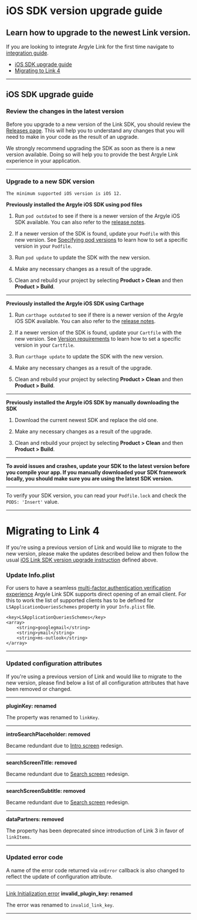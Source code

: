 # iOS SDK version upgrade guide
## Learn how to upgrade to the newest Link version.
If you are looking to integrate Argyle Link for the first time navigate to [integration guide](https://github.com/argyle-systems/argyle-link-ios#readme).

- [iOS SDK upgrade guide](#ios-sdk-upgrade-guide)
- [Migrating to Link 4](#migrating-to-link-4)

---
## iOS SDK upgrade guide
### Review the changes in the latest version
Before you upgrade to a new version of the Link SDK, you should review the [Releases page](https://github.com/argyle-systems/argyle-link-ios/releases). This will help you to understand any changes that you will need to make in your code as the result of an upgrade.

We strongly recommend upgrading the SDK as soon as there is a new version available. Doing so will help you to provide the best Argyle Link experience in your application.

---
### Upgrade to a new SDK version

`The minimum supported iOS version is iOS 12.`

**Previously installed the Argyle iOS SDK using pod files**


1. Run `pod outdated` to see if there is a newer version of the Argyle iOS SDK available. You can also refer to the [release notes](https://github.com/argyle-systems/argyle-link-ios/releases).

2. If a newer version of the SDK is found, update your `Podfile` with this new version. See [Specifying pod versions](https://guides.cocoapods.org/using/the-podfile.html#specifying-pod-versions) to learn how to set a specific version in your `Podfile`. 

3. Run `pod update` to update the SDK with the new version.

4. Make any necessary changes as a result of the upgrade.

5. Clean and rebuild your project by selecting **Product > Clean** and then **Product > Build**.

---

**Previously installed the Argyle iOS SDK using Carthage**

1. Run `carthage outdated` to see if there is a newer version of the Argyle iOS SDK available. You can also refer to the [release notes](https://github.com/argyle-systems/argyle-link-ios/releases).

2. If a newer version of the SDK is found, update your `Cartfile` with the new version. See [Version requirements](https://github.com/Carthage/Carthage/blob/master/Documentation/Artifacts.md#version-requirement) to learn how to set a specific version in your `Cartfile`.

3. Run `carthage update` to update the SDK with the new version.

4. Make any necessary changes as a result of the upgrade.

5. Clean and rebuild your project by selecting **Product > Clean** and then **Product > Build**.
---

**Previously installed the Argyle iOS SDK by manually downloading the SDK**

1. Download the current newest SDK and replace the old one.

2. Make any necessary changes as a result of the upgrade.

3. Clean and rebuild your project by selecting **Product > Clean** and then **Product > Build**.

---


**To avoid issues and crashes, update your SDK to the latest version before you compile your app. If you manually downloaded your SDK framework locally, you should make sure you are using the latest SDK version.**

---

To verify your SDK version, you can read your `Podfile.lock` and check the `PODS: 'Insert'` value.

---
# Migrating to Link 4

If you're using a previous version of Link and would like to migrate to the new version, please make the updates described below and then follow the usual [iOS Link SDK version upgrade instruction](#upgrade-to-a-new-sdk-version) defined above.

### Update Info.plist
For users to have a seamless [multi-factor authentication verification experience](https://argyle.com/docs/products/link-4#mfa-screen) Argyle Link SDK supports direct opening of an email client. For this to work the list of supported clients has to be defined for `LSApplicationQueriesSchemes` property in your `Info.plist` file.
```
<key>LSApplicationQueriesSchemes</key>
<array>
    <string>googlegmail</string>
    <string>ymail</string>
    <string>ms-outlook</string>
</array>
```
---
### Updated configuration attributes

If you're using a previous version of Link and would like to migrate to the new version, please find below a list of all configuration attributes that have been removed or changed.

---

**pluginKey: renamed**

The property was renamed to `linkKey`.

---

**introSearchPlaceholder: removed**

Became redundant due to [Intro screen](https://argyle.com/docs/products/link-4#intro-screen) redesign.

---
**searchScreenTitle: removed**

Became redundant due to [Search screen](https://argyle.com/docs/products/link-4#search-screen) redesign.

---
**searchScreenSubtitle: removed**

Became redundant due to [Search screen](https://argyle.com/docs/products/link-4#search-screen) redesign.

---
**dataPartners: removed**

The property has been deprecated since introduction of Link 3 in favor of `linkItems`.

---
### Updated error code

A name of the error code returned via `onError` callback is also changed to reflect the update of configuration attribute.

---

[Link Initialization error](https://argyle.com/docs/developer-tools/link-initialization-errors#) **invalid_plugin_key: renamed**

The error was renamed to `invalid_link_key`.

---
